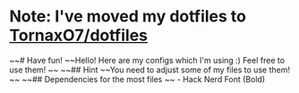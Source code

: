 # Note: I've moved my dotfiles to [TornaxO7/dotfiles](https://github.com/TornaxO7/dotfiles)

~~# Have fun!
~~Hello! Here are my configs which I'm using :) Feel free to use them!
~~
~~## Hint
~~You need to adjust some of my files to use them!
~~
~~## Dependencies for the most files
~~  - Hack Nerd Font (Bold)
